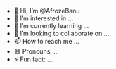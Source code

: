 - 👋 Hi, I’m @AfrozeBanu
- 👀 I’m interested in ...
- 🌱 I’m currently learning ...
- 💞️ I’m looking to collaborate on ...
- 📫 How to reach me ...
- 😄 Pronouns: ...
- ⚡ Fun fact: ...

<!---
AfrozeBanu/AfrozeBanu is a ✨ special ✨ repository because its `README.md` (this file) appears on your GitHub profile.
You can click the Preview link to take a look at your changes.
--->
